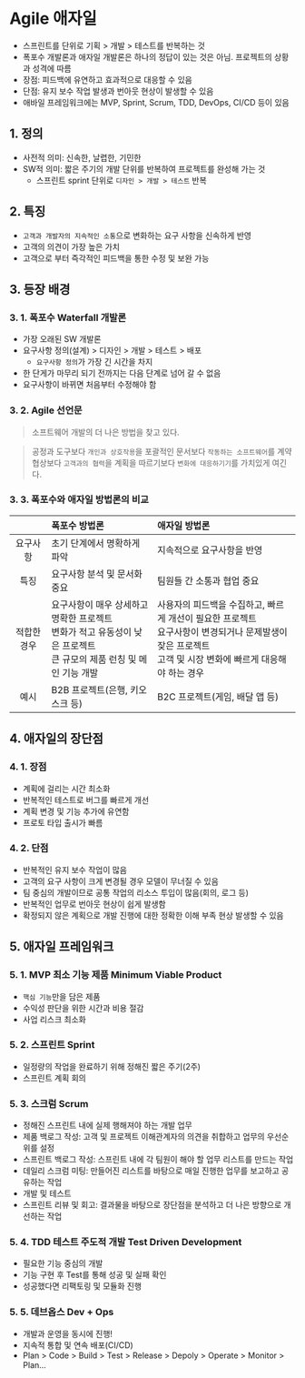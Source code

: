 # Agile 애자일

- 스프린트를 단위로 기획 > 개발 > 테스트를 반복하는 것
- 폭포수 개발론과 애자일 개발론은 하나의 정답이 있는 것은 아님. 프로젝트의 상황과 성격에 따름
- 장점: 피드백에 유연하고 효과적으로 대응할 수 있음
- 단점: 유지 보수 작업 발생과 번아웃 현상이 발생할 수 있음
- 애바일 프레임워크에는 MVP, Sprint, Scrum, TDD, DevOps, CI/CD 등이 있음

## 1. 정의
- 사전적 의미: 신속한, 날렵한, 기민한
- SW적 의미: 짧은 주기의 개발 단위를 반복하여 프로젝트를 완성해 가는 것
    - 스프린트 sprint 단위로 `디자인 > 개발 > 테스트` 반복

## 2. 특징
- `고객과 개발자의 지속적인 소통`으로 변화하는 요구 사항을 신속하게 반영
- 고객의 의견이 가장 높은 가치
- 고객으로 부터 즉각적인 피드백을 통한 수정 및 보완 가능

## 3. 등장 배경

### 3. 1. 폭포수 Waterfall 개발론
- 가장 오래된 SW 개발론
- 요구사항 정의(설계) > 디자인 > 개발 > 테스트 > 배포
    - `요구사항 정의`가 가장 긴 시간을 차지
- 한 단게가 마무리 되기 전까지는 다음 단계로 넘어 갈 수 없음
- 요구사항이 바뀌면 처음부터 수정해야 함

### 3. 2. Agile 선언문
> 소프트웨어 개발의 더 나은 방법을 찾고 있다.

> 공정과 도구보다 `개인과 상호작용`을
> 포괄적인 문서보다 `작동하는 소프트웨어`를
> 계약 협상보다 `고객과의 협력`을
> 계획을 따르기보다 `변화에 대응하기기`를
> 가치있게 여긴다.

### 3. 3. 폭포수와 애자일 방법론의 비교
| |폭포수 방법론|애자일 방법론|
|:---:|:---|:---|
|요구사항|초기 단계에서 명확하게 파악|지속적으로 요구사항을 반영|
|특징|요구사항 분석 및 문서화 중요|팀원들 간 소통과 협업 중요|
|적합한 경우|요구사항이 매우 상세하고 명확한 프로젝트 <br> 변화가 적고 유동성이 낮은 프로젝트 <br> 큰 규모의 제품 런칭 및 메인 기능 개발|사용자의 피드백을 수집하고, 빠르게 개선이 필요한 프로젝트 <br> 요구사항이 변경되거나 문제발생이 잦은 프로젝트 <br> 고객 및 시장 변화에 빠르게 대응해야 하는 경우|
|예시|B2B 프로젝트(은행, 키오스크 등)|B2C 프로젝트(게임, 배달 앱 등)

## 4. 애자일의 장단점

### 4. 1. 장점
- 계획에 걸리는 시간 최소화
- 반복적인 테스트로 버그를 빠르게 개선
- 계획 변경 및 기능 추가에 유연함
- 프로토 타입 출시가 빠름

### 4. 2. 단점
- 반복적인 유지 보수 작업이 많음
- 고객의 요구 사항이 크게 변경될 경우 모델이 무너질 수 있음
- 팀 중심의 개발이므로 공통 작업의 리소스 투입이 많음(회의, 로그 등)
- 반복적인 업무로 번아웃 현상이 쉽게 발생함
- 확정되지 않은 계획으로 개발 진행에 대한 정확한 이해 부족 현상 발생할 수 있음

## 5. 애자일 프레임워크

### 5. 1. MVP 최소 기능 제품 Minimum Viable Product
- `핵심 기능`만을 담은 제품
- 수익성 판단을 위한 시간과 비용 절감
- 사업 리스크 최소화

### 5. 2. 스프린트 Sprint
- 일정량의 작업을 완료하기 위해 정해진 짧은 주기(2주)
- 스프린트 계획 회의

### 5. 3. 스크럼 Scrum
- 정해진 스프린트 내에 실제 행해져야 하는 개발 업무
- 제품 백로그 작성: 고객 및 프로젝트 이해관계자의 의견을 취합하고 업무의 우선순위를 설정
- 스프린트 백로그 작성: 스프린트 내에 각 팀원이 해야 할 업무 리스트를 만드는 작업
- 데일리 스크럼 미팅: 만들어진 리스트를 바탕으로 매일 진행한 업무를 보고하고 공유하는 작업
- 개발 및 테스트
- 스프린트 리뷰 및 회고: 결과물을 바탕으로 장단점을 분석하고 더 나은 방향으로 개선하는 작업

### 5. 4. TDD 테스트 주도적 개발 Test Driven Development
- 필요한 기능 중심의 개발
- 기능 구현 후 Test를 통해 성공 및 실패 확인
- 성공했다면 리팩토링 및 모듈화 진행

### 5. 5. 데브옵스 Dev + Ops
- 개발과 운영을 동시에 진행!
- 지속적 통합 및 연속 배포(CI/CD)
- Plan > Code > Build > Test > Release > Depoly > Operate > Monitor > Plan...